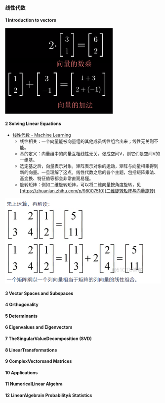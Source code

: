 ### 线性代数

#### 1 introduction to vectors
![Alt text](image-2.png)

#### 2 Solving Linear Equations
* [线性代数 - Machine Learning](https://machine-learning-from-scratch.readthedocs.io/zh_CN/latest/%E7%BA%BF%E6%80%A7%E4%BB%A3%E6%95%B0.html)
  * 线性相关：一个向量能被向量组的其他成员线性组合出来；线性无关则不能。
  * 基的定义：向量组中的向量互相线性无关，张成空间V，则它们是空间V的一组基。
  * 选定基之后，向量表示对象，矩阵表示对象的运动，矩阵与向量相乘得到新的向量。一旦理解了这点，线性代数之后的各个主题，包括矩阵乘法、基变换、特征值等都会非常直观易懂。
  * 旋转矩阵：例如二维旋转矩阵，可以将二维向量按角度旋转，见[https://zhuanlan.zhihu.com/p/98007510](二维旋转矩阵与向量旋转)

![Alt text](image-1.png)

#### 3 Vector Spaces and Subspaces

#### 4 Orthogonality 

#### 5 Determinants 

#### 6 Eigenvalues and Eigenvectors 

#### 7 TheSingularValueDecomposition (SVD) 

#### 8 LinearTransformations 

#### 9 ComplexVectorsand Matrices 

#### 10 Applications 

#### 11 NumericalLinear Algebra 

#### 12 LinearAlgebrain Probability& Statistics 
